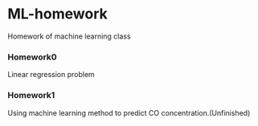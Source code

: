 # ML-homework
Homework of machine learning class
### Homework0
Linear regression problem
### Homework1
Using machine learning method to predict CO concentration.(Unfinished)

